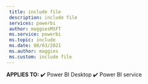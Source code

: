 ```yaml
---
 title: include file
 description: include file
 services: powerbi
 author: maggiesMSFT
 ms.service: powerbi
 ms.topic: include
 ms.date: 08/03/2021
 ms.author: maggies
 ms.custom: include file
---
```


**APPLIES TO:** ✔️&nbsp;Power&nbsp;BI&nbsp;Desktop ✔️&nbsp;Power&nbsp;BI&nbsp;service